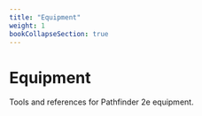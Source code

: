 ```yaml
---
title: "Equipment"
weight: 1
bookCollapseSection: true
---
```


# Equipment

Tools and references for Pathfinder 2e equipment.